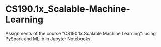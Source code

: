 # CS190.1x_Scalable-Machine-Learning
Assignments of the course "CS190.1x Scalable Machine Learning": using PySpark and MLlib in Jupyter Notebooks.
